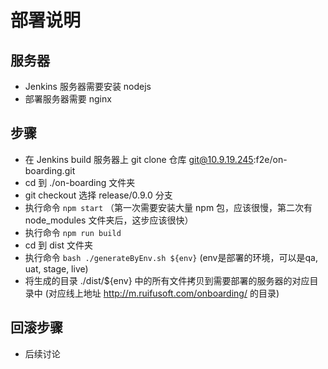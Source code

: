 # 部署说明

## 服务器
- Jenkins 服务器需要安装 nodejs
- 部署服务器需要 nginx

## 步骤
- 在 Jenkins build 服务器上 git clone 仓库 git@10.9.19.245:f2e/on-boarding.git
- cd 到 ./on-boarding 文件夹
- git checkout 选择 release/0.9.0 分支
- 执行命令 `npm start` （第一次需要安装大量 npm 包，应该很慢，第二次有 node_modules 文件夹后，这步应该很快）
- 执行命令 `npm run build`
- cd 到 dist 文件夹
- 执行命令 `bash ./generateByEnv.sh ${env}` (env是部署的环境，可以是qa, uat, stage, live)
- 将生成的目录 ./dist/${env} 中的所有文件拷贝到需要部署的服务器的对应目录中 (对应线上地址 http://m.ruifusoft.com/onboarding/ 的目录)

## 回滚步骤
- 后续讨论
